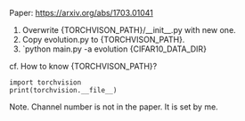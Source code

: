 Paper: https://arxiv.org/abs/1703.01041

1. Overwrite {TORCHVISON_PATH}/\_\_init\_\_.py with new one.
2. Copy evolution.py to {TORCHVISON_PATH}.
3. `python main.py -a evolution {CIFAR10_DATA_DIR}

cf. How to know {TORCHVISON_PATH}?
```
import torchvision
print(torchvision.__file__)
```

Note.
Channel number is not in the paper. It is set by me.
